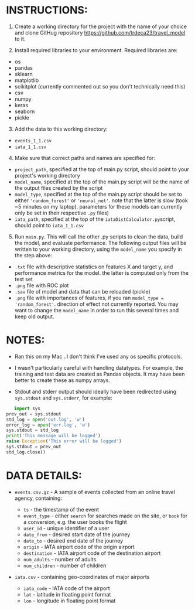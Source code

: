 # INSTRUCTIONS:


1. Create a working directory for the project with the name of your choice and clone GitHug repository https://github.com/trdeca23/travel_model to it.


2. Install required libraries to your environment. Required libraries are:
  * os
  * pandas
  * sklearn
  * matplotlib
  * scikitplot (currently commented out so you don't technically need this)
  * csv
  * numpy
  * keras
  * seaborn
  * pickle


3. Add the data to this working directory:
  * `events_1_1.csv`
  * `iata_1_1.csv`


4. Make sure that correct paths and names are specified for:
  * `project_path`, specified at the top of main.py script, should point to your project's working directory
  * `model_name`, specified at the top of the main.py script will be the name of the output files created by the script
  * `model_type`, specified at the top of the main.py script should be set to either `'random_forest'` or `'neural_net'`. note that the latter is slow (took ~5 minutes on my laptop). parameters for these models can currently only be set in their respective `.py` files)
  * `iata_path`, specified at the top of the `iataDistCalculator.py`script, should point to `iata_1_1.csv`


5. Run `main.py`. This will call the other .py scripts to clean the data, build the model, and evaluate performance. The following output files will be written to your working directory, using the `model_name` you specify in the step above:
  * `.txt` file with descriptive statistics on features X and target y, and performance metrics for the model. the latter is computed only from the test set
  * `.png` file with ROC plot
  * `.sav` file of model and data that can be reloaded (pickle)
  * `.png` file with importances of features, if you ran `model_type = 'random_forest'`. direction of effect not currently reported.
You may want to change the `model_name` in order to run this several times and keep old output. 





# NOTES: 

- Ran this on my Mac ..I don't think I've used any os specific protocols.

- I wasn't particularly careful with handling datatypes. For example, the training and test data are created as Pandas objects. It may have been better to create these as numpy arrays.

- Stdout and stderr output should ideally have been redirected using `sys.stdout` and `sys.stderr`, for example:
```python 
   import sys
prev_out = sys.stdout
std_log = open('out.log', 'w')
error_log = open('err.log', 'w')
sys.stdout = std_log
print('This message will be logged')
raise Exception('This error will be logged')
sys.stdout = prev_out
std_log.close()
```





# DATA DETAILS:

- `events.csv.gz` - A sample of events collected from an online travel agency, containing:
  * `ts` - the timestamp of the event
  * `event_type` - either `search` for searches made on the site, or `book` for a conversion, e.g. the user books the flight
  * `user_id` - unique identifier of a user
  * `date_from` - desired start date of the journey
  * `date_to` - desired end date of the journey
  * `origin` - IATA airport code of the origin airport
  * `destination` - IATA airport code of the destination airport
  * `num_adults` - number of adults
  * `num_children` - number of children

- `iata.csv` - containing geo-coordinates of major airports
  * `iata_code` - IATA code of the airport
  * `lat` - latitude in floating point format
  * `lon` - longitude in floating point format




